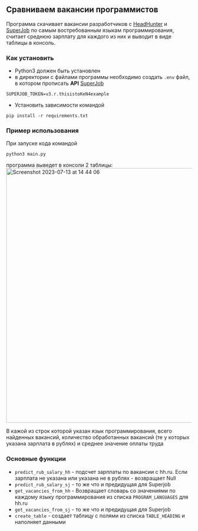 ## Сравниваем вакансии программистов

Программа скачивает вакансии разработчиков с [HeadHunter](https://hh.ru/) и [SuperJob](https://www.superjob.ru/) по самым востребованным языкам программирования, считает среднюю зарплату для каждого из них и выводит в виде таблицы в консоль.

### Как установить

- Python3 должен быть установлен
- в директории с файлами программы необходимо создать `.env` файл, в котором прописать **API** [SuperJob](https://api.superjob.ru/info/)
```
SUPERJOB_TOKEN=v3.r.thisistoKeN4example
```
- Установить зависимости командой
```
pip install -r requirements.txt
```

### Пример использования

При запуске кода командой 
```
python3 main.py
```
программа выведет в консоли 2 таблицы:
<img width="691" alt="Screenshot 2023-07-13 at 14 44 06" src="https://github.com/SrgMarkov/vacancies_for_programmers/assets/107784915/e82e187c-275b-49ff-b78e-f1a507fbe78d">

В кажой из строк которой указан язык программирования, всего найденных вакансий, количество обработанных вакансий (те у которых указана зарплата в рублях) и среднее значение оплаты труда 

### Основные функции
- `predict_rub_salary_hh` - подсчет зарплаты по вакансии с hh.ru. Если зарплата не указана или указана не в рублях - возвращает Null
- `predict_rub_salary_sj` - то же что и предидущая для Superjob
- `get_vacancies_from_hh` - Возвращает словарь со значениями по каждому языку программирования из списка `PROGRAM_LANGUAGES` для hh.ru
- `get_vacancies_from_sj` - то же что и предидущая для Superjob
- `create_table` - создает таблицу с полями из списка `TABLE_HEADING` и наполняет данными


